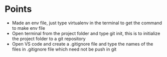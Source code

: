 # Points

- Made an env file, just type virtualenv in the terminal to get the command to make env file
- Open terminal from the project folder and type git init, this is to initialize the project folder to a git repository
- Open VS code and create a .gitignore file and type the names of the files in .gitignore file which need not be push in git